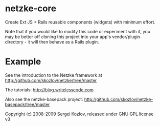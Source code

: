 # netzke-core
Create Ext JS + Rails reusable components (widgets) with minimum effort.

Note that if you would like to modify this code or experiment with it, you may be better off cloning this project into your app's vendor/plugin directory - it will then behave as a Rails plugin.

# Example
See the introduction to the Netzke framework at http://github.com/skozlov/netzke/tree/master

The tutorials: http://blog.writelesscode.com

Also see the netzke-basepack project: http://github.com/skozlov/netzke-basepack/tree/master

Copyright (c) 2008-2009 Sergei Kozlov, released under GNU GPL license v3
